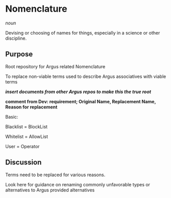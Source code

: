 # Nomenclature

*noun*

Devising or choosing of names for things, especially in a science or other discipline.

## Purpose

Root repository for Argus related Nomenclature

To replace non-viable terms used to describe Argus associatives with viable terms

***insert documents from other Argus repos to make this the true root***

**comment from Dev: requirement; Original Name, Replacement Name, Reason for replacement**

Basic:

Blacklist = BlockList

Whitelist = AllowList

User = Operator


## Discussion

Terms need to be replaced for various reasons.

Look here for guidance on renaming commonly unfavorable types or alternatives to Argus provided alternatives
